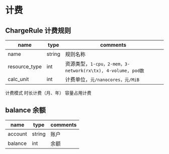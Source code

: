 # 计费

## ChargeRule 计费规则

name                |type   |comments
--------------------|-------|---------------------------------------------------
name                |string |规则名称
resource_type       |int    |资源类型，`1-cpu，2-mem，3-network(rx\tx), 4-volume, pod数`
calc_unit           |int    |计费单位，`元/nanocores，元/MiB` 

计费模式 
时长计费（月、年）
容量占用计费

## balance 余额

name                |type   |comments
--------------------|-------|---------------------------------------------------
account             |string |账户
balance             |int    |余额

